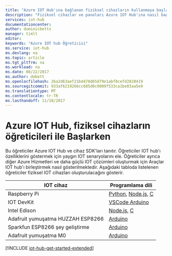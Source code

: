 ```yaml
---
title: "Azure IOT Hub'ına bağlanan fiziksel cihazların kullanmaya başlama | Microsoft Docs"
description: "Fiziksel cihazlar ve panoları Azure IOT Hub'ına nasıl bağlayacağınızı öğrenin. Cihazlarınızı IOT hub'ı ve IOT hub'ı telemetri izlemek ve cihazlarınızı yönetin gönderebilirsiniz."
services: iot-hub
documentationcenter: 
author: dominicbetts
manager: timlt
editor: 
keywords: "Azure IOT hub Öğreticisi"
ms.service: iot-hub
ms.devlang: na
ms.topic: article
ms.tgt_pltfrm: na
ms.workload: na
ms.date: 08/22/2017
ms.author: dobett
ms.openlocfilehash: 26a2d63aef21bd470d65d79e1abf8cefd2828419
ms.sourcegitcommit: 933af6219266cc685d0c9009f533ca1be03aa5e9
ms.translationtype: MT
ms.contentlocale: tr-TR
ms.lasthandoff: 11/18/2017
---
```

# <a name="azure-iot-hub-get-started-with-physical-devices-tutorials"></a>Azure IOT Hub, fiziksel cihazların öğreticileri ile Başlarken

Bu öğreticiler Azure IOT Hub ve cihaz SDK'ları tanıtır. Öğreticiler IOT hub'ı özelliklerini göstermek için yaygın IOT senaryolarını ele. Öğreticiler ayrıca diğer Azure Hizmetleri ve daha güçlü IOT çözümleri oluşturmak için Araçlar IOT hub'ı birleştirmek nasıl gösterilmektedir. Aşağıdaki tabloda listelenen öğreticiler fiziksel IOT cihazları oluşturulacağını gösterir.

| IOT cihaz                       | Programlama dili |
|---------------------------------|----------------------|
| Raspberry Pi                    | [Python][Pi_Py], [Node.js][Pi_Nd], [C][Pi_C]  |
| IOT DevKit                      | [VSCode Arduino][DevKit]     |
| Intel Edison                    | [Node.js][Ed_Nd], [C][Ed_C]           |
| Adafruit yumuşatma HUZZAH ESP8266 | [Arduino][Hu_Ard]              |
| Sparkfun ESP8266 şey geliştirme      | [Arduino][Th_Ard]              |
| Adafruit yumuşatma M0             | [Arduino][M0_Ard]              |

[!INCLUDE [iot-hub-get-started-extended](../../includes/iot-hub-get-started-extended.md)]


[Pi_Nd]: iot-hub-raspberry-pi-kit-node-get-started.md
[Pi_C]: iot-hub-raspberry-pi-kit-c-get-started.md
[Pi_Py]: iot-hub-raspberry-pi-kit-python-get-started.md
[DevKit]: iot-hub-arduino-iot-devkit-az3166-get-started.md
[Ed_Nd]: iot-hub-intel-edison-kit-node-get-started.md
[Ed_C]: iot-hub-intel-edison-kit-c-get-started.md
[Hu_Ard]: iot-hub-arduino-huzzah-esp8266-get-started.md
[Th_Ard]: iot-hub-sparkfun-esp8266-thing-dev-get-started.md
[M0_Ard]: iot-hub-adafruit-feather-m0-wifi-kit-arduino-get-started.md
